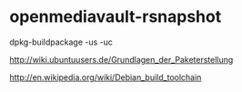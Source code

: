 openmediavault-rsnapshot
========================

dpkg-buildpackage -us -uc 

http://wiki.ubuntuusers.de/Grundlagen_der_Paketerstellung

http://en.wikipedia.org/wiki/Debian_build_toolchain
